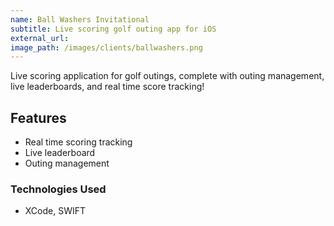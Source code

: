 ```yaml
---
name: Ball Washers Invitational
subtitle: Live scoring golf outing app for iOS
external_url: 
image_path: /images/clients/ballwashers.png
---
```


Live scoring application for golf outings, complete with outing management, live leaderboards, and real time score tracking!

## Features

* Real time scoring tracking
* Live leaderboard
* Outing management

### Technologies Used

* XCode, SWIFT

